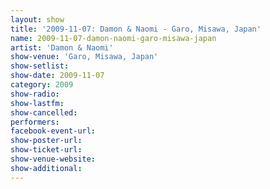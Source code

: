 ```yaml
---
layout: show
title: '2009-11-07: Damon & Naomi - Garo, Misawa, Japan'
name: 2009-11-07-damon-naomi-garo-misawa-japan
artist: 'Damon & Naomi'
show-venue: 'Garo, Misawa, Japan'
show-setlist: 
show-date: 2009-11-07
category: 2009
show-radio: 
show-lastfm: 
show-cancelled: 
performers: 
facebook-event-url: 
show-poster-url: 
show-ticket-url: 
show-venue-website: 
show-additional: 
---
```



